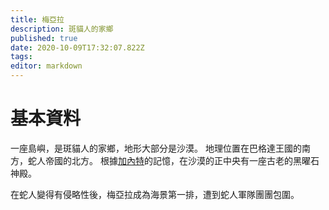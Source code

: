 ```yaml
---
title: 梅亞拉
description: 斑貓人的家鄉
published: true
date: 2020-10-09T17:32:07.822Z
tags: 
editor: markdown
---
```


# 基本資料
一座島嶼，是斑貓人的家鄉，地形大部分是沙漠。
地理位置在巴格達王國的南方，蛇人帝國的北方。
根據[加內特](/角色/加內特)的記憶，在沙漠的正中央有一座古老的黑曜石神殿。

在蛇人變得有侵略性後，梅亞拉成為海景第一排，遭到蛇人軍隊團團包圍。